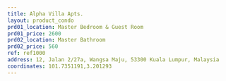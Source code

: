 ```yaml
---
title: Alpha Villa Apts.
layout: product_condo
prd01_location: Master Bedroom & Guest Room
prd01_price: 2600
prd02_location: Master Bathroom
prd02_price: 560
ref: ref1000
address: 12, Jalan 2/27a, Wangsa Maju, 53300 Kuala Lumpur, Malaysia
coordinates: 101.7351191,3.201293
---
```

